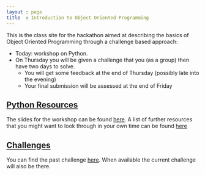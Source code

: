 ```yaml
---
layout : page
title  : Introduction to Object Oriented Programming
---
```


This is the class site for the hackathon aimed at describing the basics of Object Oriented Programming through a challenge based approach:

- Today: workshop on Python.
- On Thursday you will be given a challenge that you (as a group) then have two days to solve.
    - You will get some feedback at the end of Thursday (possibly late into the
      evening)
    - Your final submission will be assessed at the end of Friday

## [Python Resources](./OverviewOfPython)

The slides for the workshop can be found [here](./OverviewOfPython/Slides/).
A list of further resources that you might want to look through in your own time can be found [here](./OverviewOfPython/)

## [Challenges](./Challenges)

You can find the past challenge [here](./Challenges).
When available the current challenge will also be there.
